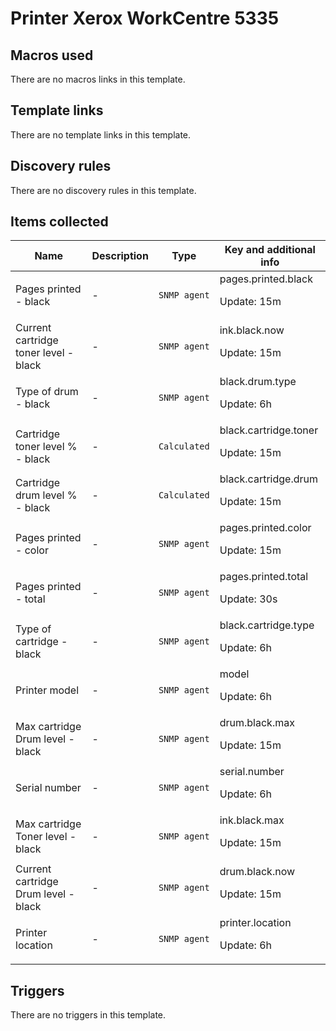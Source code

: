 # Printer Xerox WorkCentre 5335

## Macros used

There are no macros links in this template.

## Template links

There are no template links in this template.

## Discovery rules

There are no discovery rules in this template.

## Items collected

|Name|Description|Type|Key and additional info|
|----|-----------|----|----|
|Pages printed - black|<p>-</p>|`SNMP agent`|pages.printed.black<p>Update: 15m</p>|
|Current cartridge toner level - black|<p>-</p>|`SNMP agent`|ink.black.now<p>Update: 15m</p>|
|Type of drum - black|<p>-</p>|`SNMP agent`|black.drum.type<p>Update: 6h</p>|
|Cartridge toner level % - black|<p>-</p>|`Calculated`|black.cartridge.toner<p>Update: 15m</p>|
|Cartridge drum level % - black|<p>-</p>|`Calculated`|black.cartridge.drum<p>Update: 15m</p>|
|Pages printed - color|<p>-</p>|`SNMP agent`|pages.printed.color<p>Update: 15m</p>|
|Pages printed - total|<p>-</p>|`SNMP agent`|pages.printed.total<p>Update: 30s</p>|
|Type of cartridge - black|<p>-</p>|`SNMP agent`|black.cartridge.type<p>Update: 6h</p>|
|Printer model|<p>-</p>|`SNMP agent`|model<p>Update: 6h</p>|
|Max cartridge Drum level - black|<p>-</p>|`SNMP agent`|drum.black.max<p>Update: 15m</p>|
|Serial number|<p>-</p>|`SNMP agent`|serial.number<p>Update: 6h</p>|
|Max cartridge Toner level - black|<p>-</p>|`SNMP agent`|ink.black.max<p>Update: 15m</p>|
|Current cartridge Drum level - black|<p>-</p>|`SNMP agent`|drum.black.now<p>Update: 15m</p>|
|Printer location|<p>-</p>|`SNMP agent`|printer.location<p>Update: 6h</p>|
## Triggers

There are no triggers in this template.

